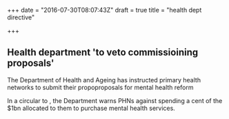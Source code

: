 +++
date = "2016-07-30T08:07:43Z"
draft = true
title = "health dept directive"

+++
## Health department 'to veto commissioining proposals' ##

The Department of Health and Ageing has instructed primary health networks to submit their propoproposals for mental health reform 

In a circular to , the Department warns PHNs against spending a cent of the $1bn allocated to them to purchase mental health services.
